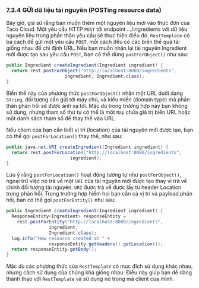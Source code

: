 ### 7.3.4 GỬI dữ liệu tài nguyên (POSTing resource data)

Bây giờ, giả sử rằng bạn muốn thêm một nguyên liệu mới vào thực đơn của Taco Cloud. Một yêu cầu HTTP `POST` tới endpoint …/ingredients với dữ liệu nguyên liệu trong phần thân yêu cầu sẽ thực hiện điều đó. `RestTemplate` có ba cách để gửi một yêu cầu `POST`, mỗi cách đều có các biến thể quá tải giống nhau để chỉ định URL. Nếu bạn muốn nhận lại tài nguyên Ingredient mới được tạo sau yêu cầu `POST`, bạn có thể dùng `postForObject()` như sau:

```java
public Ingredient createIngredient(Ingredient ingredient) {
  return rest.postForObject("http://localhost:8080/ingredients",
                      ingredient, Ingredient.class);
}
```

Biến thể này của phương thức `postForObject()` nhận một URL dưới dạng `String`, đối tượng cần gửi tới máy chủ, và kiểu miền (domain type) mà phần thân phản hồi sẽ được ánh xạ tới. Mặc dù trong trường hợp này bạn không sử dụng, nhưng tham số thứ tư có thể là một `Map` chứa giá trị biến URL hoặc một danh sách tham số để thay thế vào URL.

Nếu client của bạn cần biết vị trí (location) của tài nguyên mới được tạo, bạn có thể gọi `postForLocation()` thay thế, như sau:

```java
public java.net.URI createIngredient(Ingredient ingredient) {
  return rest.postForLocation("http://localhost:8080/ingredients",
                        ingredient);
}
```

Lưu ý rằng `postForLocation()` hoạt động tương tự như `postForObject()`, ngoại trừ việc nó trả về một `URI` của tài nguyên mới được tạo thay vì trả về chính đối tượng tài nguyên. `URI` được trả về được lấy từ header Location trong phản hồi. Trong trường hợp hiếm hoi bạn cần cả vị trí và payload phản hồi, bạn có thể gọi `postForEntity()` như sau:

```java
public Ingredient createIngredient(Ingredient ingredient) {
  ResponseEntity<Ingredient> responseEntity =
    rest.postForEntity("http://localhost:8080/ingredients",
                ingredient,
                Ingredient.class);
  log.info("New resource created at " +
                responseEntity.getHeaders().getLocation());
  return responseEntity.getBody();
}
```

Mặc dù các phương thức của `RestTemplate` có mục đích sử dụng khác nhau, nhưng cách sử dụng của chúng khá giống nhau. Điều này giúp bạn dễ dàng thành thạo với `RestTemplate` và sử dụng nó trong mã client của mình.

